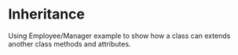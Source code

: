# Inheritance

Using Employee/Manager example to show how a class can extends another class methods and attributes.
